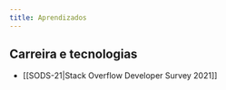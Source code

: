 ```yaml
---
title: Aprendizados
---
```


## Carreira e tecnologias
- [[SODS-21|Stack Overflow Developer Survey 2021]]